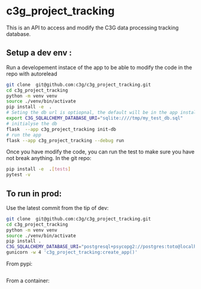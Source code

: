 # c3g_project_tracking

This is an API to access and modify the C3G data processing tracking database.


## Setup a dev env :
Run a developement instace of the app to be able to modify the code in the repo with autorelead 
```bash
git clone  git@github.com:c3g/c3g_project_tracking.git
cd c3g_project_tracking
python -m venv venv
source ./venv/bin/activate
pip install -e  .
# Seting the db url is optiopnal, the default will be in the app installation folder
export C3G_SQLALCHEMY_DATABASE_URI="sqlite:////tmp/my_test_db.sql" 
# initialyse the db
flask  --app c3g_project_tracking init-db
# run the app 
flask --app c3g_project_tracking --debug run
```
Once you have modify the code, you can run the test to make sure you have not break anything. In the git repo:
```bash
pip install -e  .[tests]
pytest -v
```


## To run in prod:

Use the latest commit from the tip of dev:
```bash
git clone  git@github.com:c3g/c3g_project_tracking.git
cd c3g_project_tracking
python -m venv venv
source ./venv/bin/activate
pip install .
C3G_SQLALCHEMY_DATABASE_URI="postgresql+psycopg2://postgres:toto@localhost/c3g_track?client_encoding=utf8" 
gunicorn -w 4 'c3g_project_tracking:create_app()'
```

From pypi:
```

```
From a container:
```

```




